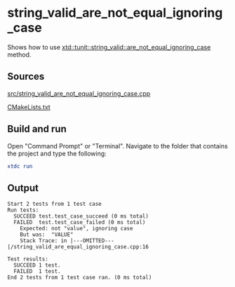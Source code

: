 # string_valid_are_not_equal_ignoring_case

Shows how to use [xtd::tunit::string_valid::are_not_equal_ignoring_case](https://gammasoft71.github.io/xtd/reference_guides/latest/classxtd_1_1tunit_1_1string__valid.html#a14c251f38620c4865631b08049771495) method.

## Sources

[src/string_valid_are_not_equal_ignoring_case.cpp](src/string_valid_are_not_equal_ignoring_case.cpp)

[CMakeLists.txt](CMakeLists.txt)

## Build and run

Open "Command Prompt" or "Terminal". Navigate to the folder that contains the project and type the following:

```cmake
xtdc run
```

## Output

```
Start 2 tests from 1 test case
Run tests:
  SUCCEED test.test_case_succeed (0 ms total)
  FAILED  test.test_case_failed (0 ms total)
    Expected: not "value", ignoring case
    But was:  "VALUE"
    Stack Trace: in |---OMITTED---|/string_valid_are_equal_ignoring_case.cpp:16

Test results:
  SUCCEED 1 test.
  FAILED  1 test.
End 2 tests from 1 test case ran. (0 ms total)
```
